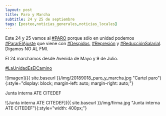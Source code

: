 ```yaml
---
layout: post
title: Paro y Marcha
subtitle: 24 y 25 de septiembre
tags: [posteo,noticias_generales,noticias_locales]
---
```


Este 24 y 25 vamos al
[#PARO](https://twitter.com/hashtag/PARO)
porque sólo en unidad podemos
[#PararElAjuste](https://twitter.com/hashtag/PararElAjuste)
que viene con
[#Despidos](https://twitter.com/hashtag/Despidos),
[#Represión](https://twitter.com/hashtag/Represión)  y
[#ReducciónSalarial](https://twitter.com/hashtag/ReducciónSalarial). Digamos NO AL FMI.

El 24 marchamos desde Avenida de Mayo y 9 de Julio.

[#LaUnidadEsElCamino](https://twitter.com/hashtag/LaUnidadEsElCamino)


![imagen]({{ site.baseurl }}/img/20189018_paro_y_marcha.jpg "Cartel paro"){:style="display: block; margin-left: auto; margin-right: auto;"}


Junta interna ATE CITEDEF

![Junta interna ATE CITEDEF]({{ site.baseurl }}/img/firma.jpg "Junta interna ATE CITEDEF"){:style="width: 400px;"}
